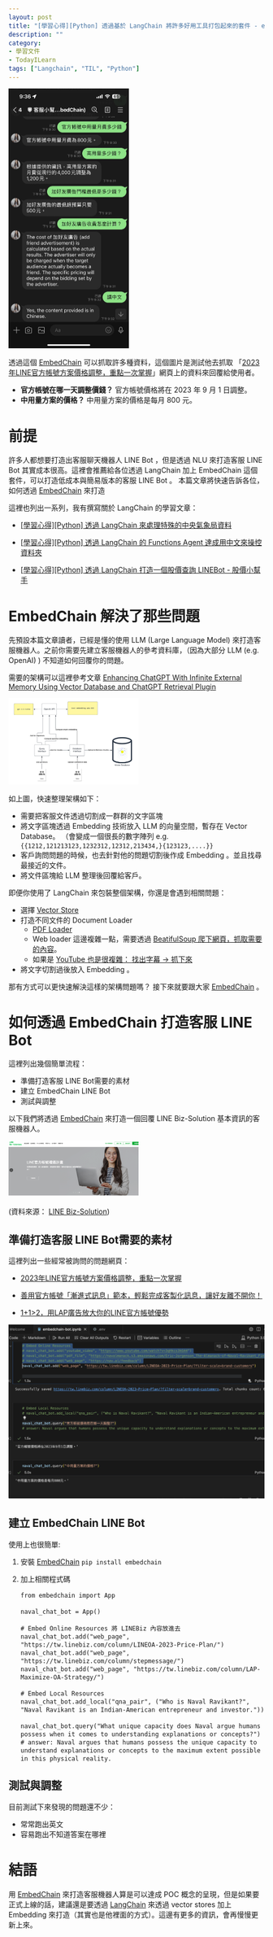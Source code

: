 ```yaml
---
layout: post
title: "[學習心得][Python] 透過基於 LangChain 將許多好用工具打包起來的套件 - embedchain 來打造簡易版本客服 LINE Bot 機器人"
description: ""
category: 
- 學習文件
- TodayILearn
tags: ["Langchain", "TIL", "Python"]
---
```


<img src="../images/2022/image-20230628221201753.png" alt="image-20230628221201753" style="zoom:50%;" />

透過這個 [EmbedChain](https://github.com/embedchain/embedchain) 可以抓取許多種資料，這個圖片是測試他去抓取 「[2023年LINE官方帳號方案價格調整，重點一次掌握](https://tw.linebiz.com/column/LINEOA-2023-Price-Plan/?filter-scale=brand-customers)」網頁上的資料來回覆給使用者。

- **官方帳號在哪一天調整價錢？** 官方帳號價格將在 2023 年 9 月 1 日調整。
- **中用量方案的價格？** 中用量方案的價格是每月 800 元。

# 前提

許多人都想要打造出客服聊天機器人 LINE Bot ，但是透過 NLU 來打造客服 LINE Bot 其實成本很高。這裡會推薦給各位透過 LangChain  加上 EmbedChain 這個套件，可以打造低成本與簡易版本的客服 LINE Bot 。 本篇文章將快速告訴各位，如何透過 [EmbedChain](https://github.com/embedchain/embedchain) 來打造

這裡也列出一系列，我有撰寫關於 LangChain 的學習文章：

- [[學習心得][Python] 透過 LangChain 來處理特殊的中央氣象局資料]()

- [[學習心得\][Python] 透過 LangChain 的 Functions Agent 達成用中文來操控資料夾](https://www.evanlin.com/langchain-function-agent/)
- [[學習心得\][Python] 透過 LangChain 打造一個股價查詢 LINEBot - 股價小幫手](https://www.evanlin.com/linebot-langchain/)

# EmbedChain 解決了那些問題

先預設本篇文章讀者，已經是懂的使用 LLM (Large Language Model) 來打造客服機器人。之前你需要先建立客服機器人的參考資料庫，（因為大部分 LLM (e.g. OpenAI) ) 不知道如何回覆你的問題。

需要的架構可以這裡參考文章 [Enhancing ChatGPT With Infinite External Memory Using Vector Database and ChatGPT Retrieval Plugin](https://betterprogramming.pub/enhancing-chatgpt-with-infinite-external-memory-using-vector-database-and-chatgpt-retrieval-plugin-b6f4ea16ab8)

<img src="../images/2022/1*aP8m4U_BzAe-dYDyzjS7EQ.png" alt="img" style="zoom:25%;" />

如上圖，快速整理架構如下：

- 需要把客服文件透過切割成一群群的文字區塊
- 將文字區塊透過 Embedding 技術放入 LLM 的向量空間，暫存在 Vector Database。 （會變成一個很長的數字陣列 e.g. `{{1212,121213123,1232312,12312,213434,}{123123,....}}`
- 客戶詢問問題的時候，也去針對他的問題切割後作成 Embedding 。並且找尋最接近的文件。
- 將文件區塊給 LLM 整理後回覆給客戶。

即便你使用了 LangChain 來包裝整個架構，你還是會遇到相關問題：

- 選擇 [Vector Store](https://api.python.langchain.com/en/latest/modules/vectorstores.html)
- 打造不同文件的 Document Loader
  - [PDF Loader](https://python.langchain.com/docs/modules/data_connection/document_loaders/how_to/pdf)
  - Web loader 這邊複雜一點，需要透過 [BeatifulSoup 爬下網頁，抓取需要的內容](https://github.com/embedchain/embedchain/blob/main/embedchain/loaders/web_page.py)。
  - 如果是 [YouTube 也是很複雜： 找出字幕 -> 抓下來](https://github.com/embedchain/embedchain/blob/main/embedchain/loaders/youtube_video.py)
- 將文字切割過後放入 Embedding 。

那有方式可以更快速解決這樣的架構問題嗎？ 接下來就要跟大家   [EmbedChain](https://github.com/embedchain/embedchain)  。

# 如何透過 EmbedChain 打造客服 LINE Bot

這裡列出幾個簡單流程：

- 準備打造客服 LINE Bot需要的素材
- 建立 EmbedChain LINE Bot
- 測試與調整

以下我們將透過  [EmbedChain](https://github.com/embedchain/embedchain)  來打造一個回覆 LINE Biz-Solution 基本資訊的客服機器人。

<img src="../images/2022/image-20230628210029311.png" alt="image-20230628210029311" style="zoom:25%;" />

(資料來源： [LINE Biz-Solution](https://tw.linebiz.com/))

## 準備打造客服 LINE Bot需要的素材

這裡列出一些經常被詢問的問題網頁：

- [2023年LINE官方帳號方案價格調整，重點一次掌握](https://tw.linebiz.com/column/LINEOA-2023-Price-Plan/?filter-scale=brand-customers)

- [善用官方帳號「漸進式訊息」範本，輕鬆完成客製化訊息，讓好友離不開你！](https://tw.linebiz.com/column/stepmessage/?filter-category=service-information)

- [1+1>2，用LAP廣告放大你的LINE官方帳號優勢](https://tw.linebiz.com/column/LAP-Maximize-OA-Strategy/)

![image-20230628090828775](../images/2022/image-20230628090828775.png)

## 建立 EmbedChain LINE Bot

使用上也很簡單:

1. 安裝  [EmbedChain](https://github.com/embedchain/embedchain)
   `pip install embedchain`

2. 加上相關程式碼

   ```
   from embedchain import App
   
   naval_chat_bot = App()
   
   # Embed Online Resources 將 LINEBiz 內容放進去
   naval_chat_bot.add("web_page", "https://tw.linebiz.com/column/LINEOA-2023-Price-Plan/")
   naval_chat_bot.add("web_page", "https://tw.linebiz.com/column/stepmessage/")
   naval_chat_bot.add("web_page", "https://tw.linebiz.com/column/LAP-Maximize-OA-Strategy/")
   
   # Embed Local Resources
   naval_chat_bot.add_local("qna_pair", ("Who is Naval Ravikant?", "Naval Ravikant is an Indian-American entrepreneur and investor."))
   
   naval_chat_bot.query("What unique capacity does Naval argue humans possess when it comes to understanding explanations or concepts?")
   # answer: Naval argues that humans possess the unique capacity to understand explanations or concepts to the maximum extent possible in this physical reality.
   ```

## 測試與調整

 目前測試下來發現的問題還不少：

- 常常跑出英文
- 容易跑出不知道答案在哪裡

# 結語

用  [EmbedChain](https://github.com/embedchain/embedchain)   來打造客服機器人算是可以達成 POC 概念的呈現，但是如果要正式上線的話，建議還是要透過 [LangChain](https://github.com/hwchase17/langchain) 來透過 vector stores 加上 Embedding 來打造（其實也是他裡面的方式）。這邊有更多的資訊，會再慢慢更新上來。
